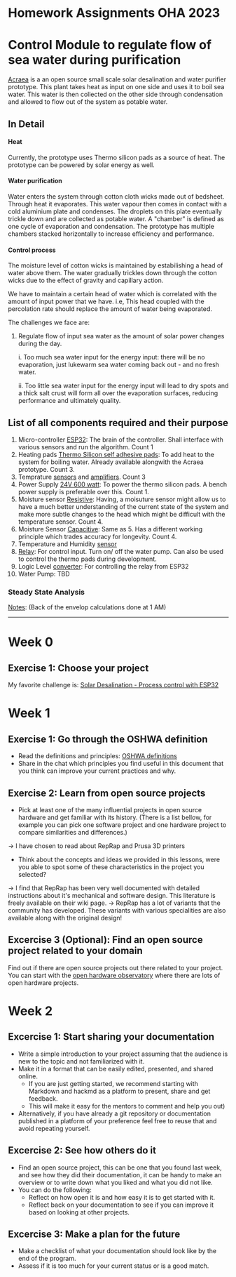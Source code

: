 # Homework Assignments OHA 2023

# Control Module to regulate flow of sea water during purification
[Acraea](https://codeberg.org/LibreWater/Acraea-Prototype) is a an open source small scale solar desalination and water purifier prototype. This plant takes heat as input on one side and uses it to boil sea water. This water is then collected on the other side through condensation and allowed to flow out of the system as potable water.

## In Detail
#### Heat
Currently, the prototype uses Thermo silicon pads as a source of heat. The prototype can be powered by solar energy as well. 

#### Water purification
Water enters the system through cotton cloth wicks made out of bedsheet. Through heat it evaporates. This water vapour then comes in contact with a cold aluminium plate and condenses. The droplets on this plate eventually trickle down and are collected as potable water. A "chamber" is defined as one cycle of evaporation and condensation. The prototype has multiple chambers stacked horizontally to increase efficiency and performance.

#### Control process
The moisture level of cotton wicks is maintained by estabilishing a head of water above them. The water gradually trickles down through the cotton wicks due to the effect of gravity and capillary action.

We have to maintain a certain head of water which is correlated with the amount of input power that we have. i.e, This head coupled with the percolation rate should replace the amount of water being evaporated.

The challenges we face are:
1. Regulate flow of input sea water as the amount of solar power changes during the day.

    i. Too much sea water input for the energy input: there will be no evaporation, just lukewarm sea water coming back out - and no fresh water.

    ii. Too little sea water input for the energy input will lead to dry spots and a thick salt crust will form all over the evaporation surfaces, reducing performance and ultimately quality.

## List of all components required and their purpose
1. Micro-controller [ESP32](https://nl.mouser.com/ProductDetail/Espressif-Systems/ESP32-DevKitC-32E?qs=GedFDFLaBXFpgD0kAZWDrQ%3D%3D&mgh=1&gclid=CjwKCAjwvfmoBhAwEiwAG2tqzKyGMrlCJj6loXDFPuatXf5MClWCINW2yCYJrGlP4VWNI27dlKA7LxoC8AgQAvD_BwE): The brain of the controller. Shall interface with various sensors and run the algorithm.  Count 1
2. Heating pads [Thermo Silicon self adhesive pads](https://www.conrad.de/de/p/thermo-tech-silikon-heizfolie-selbstklebend-24-v-dc-24-v-ac-200-w-schutzart-ipx7-l-x-b-200-mm-x-100-mm-1594219.html): To add heat to the system for boiling water. Already available alongwith the Acraea prototype. Count 3.
3. Temprature [sensors](https://www.adafruit.com/product/3290) and [amplifiers](https://www.adafruit.com/product/3328). Count 3
4. Power Supply [24V 600 watt](http://www.meanwell.nl/products/Meanwell-HRP-600-24---PSU-enclosed-24V27A__HRP-600-24.aspx): To power the thermo silicon pads. A bench power supply is preferable over this. Count 1.
5. Moisture sensor [Resistive](https://www.kiwi-electronics.com/en/grove-moisture-sensor-1913): Having, a moisuture sensor might allow us to have a much better understanding of the current state of the system and make more subtle changes to the head which might be difficult with the temperature sensor. Count 4.
6. Moisture Sensor [Capacitive](https://wiki.seeedstudio.com/Grove-Capacitive_Moisture_Sensor-Corrosion-Resistant/): Same as 5. Has a different working principle which trades accuracy for longevity. Count 4.
7. Temperature and Humidity [sensor](https://www.seeedstudio.com/Grove-Temperature-Humidity-Sensor-Pro-AM2302-DHT22.html)
9. [Relay](https://www.kiwi-electronics.com/nl/4-kanaals-5v-relais-module-1330?country=NL&utm_term=1330&gclid=CjwKCAjwvfmoBhAwEiwAG2tqzDw9EwRN7TIkzKhoL92BZartT4O03Z28l3axM0jAtKEZsk0Wux2PZxoCo2IQAvD_BwE): For control input. Turn on/ off the water pump. Can also be used to control the thermo pads during development.
10. Logic Level [converter](https://www.kiwi-electronics.com/en/4-channel-i2c-safe-bi-directional-logic-level-converter-bss138-837?search=level): For controlling the relay from ESP32
11. Water Pump: TBD

### Steady State Analysis
[Notes](https://github.com/shantnavagarwal/Acraea_Controller/blob/main/Notes.pdf): (Back of the envelop calculations done at 1 AM)


---
# Week 0

## Exercise 1: Choose your project

My favorite challenge is: [Solar Desalination - Process control with ESP32](https://docs.google.com/document/d/1hjMLiujZHO4uaf1BWmtY5O3Y-EC3x7oOxGmgZHRAPNE/edit)


# Week 1


## Exercise 1: Go through the OSHWA definition
- Read the definitions and principles: [OSHWA definitions](https://www.oshwa.org/definition/)
- Share in the chat which principles you find useful in this document that you think can improve your current practices and why.

## Exercise 2: Learn from open source projects
- Pick at least one of the many influential projects in open source hardware and get familiar with its history. (There is a list bellow, for example you can pick one software project and one hardware project to compare similarities and differences.)

->  I have chosen to read about RepRap and Prusa 3D printers

- Think about the concepts and ideas we provided in this lessons, were you able to spot some of these characteristics in the project you selected? 

-> I find that RepRap has been very well documented with detailed instructions about it's mechanical and software design. This literature is freely available on their wiki page.
-> RepRap has a lot of variants that the community has developed. These variants with various specialities are also available along with the original design!

## Excercise 3 (Optional): Find an open source project related to your domain
Find out if there are open source projects out there related to your project. You can start with the [open hardware observatory](https://en.oho.wiki/index.php?title=Special%3ARunQuery%2FprojectSearch&pfRunQueryFormName=projectSearch&ProjektSearch%5Bcontains_pdf_drawings%5D=yes&ProjektSearch%5Bsubcat%5D=Bending+machine) where there are lots of open hardware projects.

# Week 2
## Excercise 1: Start sharing your documentation
- Write a simple introduction to your project assuming that the audience is new to the topic and not familiarized with it. 
- Make it in a format that can be easily edited, presented, and shared online. 
    - If you are just getting started, we recommend starting with Markdown and hackmd as a platform to present, share and get feedback.
    - This will make it easy for the mentors to comment and help you out)
- Alternatively, if you have already a git repository or documentation published in a platform of your preference feel free to reuse that and avoid repeating yourself.
## Excercise 2: See how others do it
- Find an open source project, this can be one that you found last week, and see how they did their documentation, it can be handy to make an overview or to write down what you liked and what you did not like.
- You can do the following:
    - Reflect on how open it is and how easy it is to get started with it.
    - Reflect back on your documentation to see if you can improve it based on looking at other projects.


## Excercise 3: Make a plan for the future
- Make a checklist of what your documentation should look like by the end of the program.
- Assess if it is too much for your current status or is a good match.
